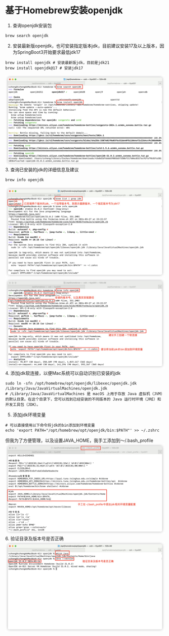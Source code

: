 # 基于Homebrew安装openjdk
1. 查询openjdk安装包
```shell
brew search openjdk
```
2. 安装最新版openjdk，也可安装指定版本jdk，目前建议安装17及以上版本，因为SpringBoot3开始要求最低jdk17
```shell
brew install openjdk # 安装最新版jdk，目前是jdk21
brew install openjdk@17 # 安装jdk17
```
![](./jdk-001.png)
3. 查询已安装的jdk的详细信息及建议
```shell
brew info openjdk
```
![](./jdk-003.png)
![](./jdk-002.png)
4. 添加jdk软连接，以便Mac系统可以自动识别已安装的jdk
```shell
sudo ln -sfn /opt/homebrew/opt/openjdk/libexec/openjdk.jdk /Library/Java/JavaVirtualMachines/openjdk.jdk
# /Library/Java/JavaVirtualMachines 是 macOS 上用于存放 Java 虚拟机（JVM）的默认目录。在这个目录下，您可以找到已经安装的不同版本的 Java 运行时环境（JRE）和开发工具包（JDK）。
```
5. 添加jdk环境变量
```shell
# 可以直接使用以下命令将jdk的bin添加到环境变量
echo 'export PATH="/opt/homebrew/opt/openjdk/bin:$PATH"' >> ~/.zshrc
```
但我为了方便管理，以及设置JAVA_HOME，我手工添加到～/.bash_profile
![](./jdk-004.png)
6. 验证目录及版本号是否正确
![](./jdk-005.png)
